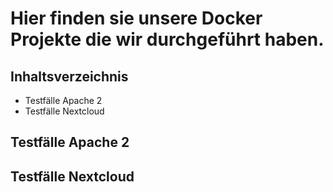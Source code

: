 # Hier finden sie unsere Docker Projekte die wir durchgeführt haben.

##  Inhaltsverzeichnis
* Testfälle Apache 2
* Testfälle Nextcloud


## Testfälle Apache 2





## Testfälle Nextcloud


